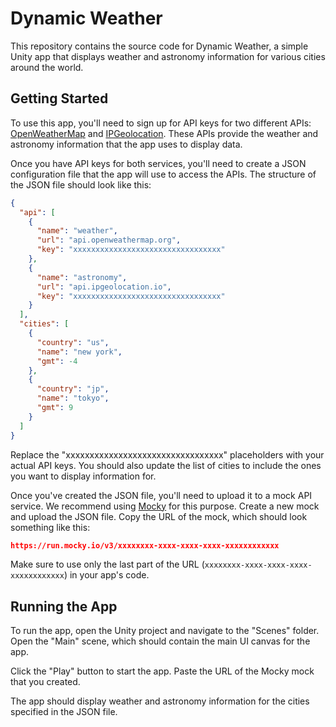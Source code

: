 # Dynamic Weather

This repository contains the source code for Dynamic Weather, a simple Unity app that displays weather and astronomy information for various cities around the world.

## Getting Started

To use this app, you'll need to sign up for API keys for two different APIs: [OpenWeatherMap](https://openweathermap.org/) and [IPGeolocation](https://ipgeolocation.io/). These APIs provide the weather and astronomy information that the app uses to display data.

Once you have API keys for both services, you'll need to create a JSON configuration file that the app will use to access the APIs. The structure of the JSON file should look like this:

~~~json
{
  "api": [
    {
      "name": "weather",
      "url": "api.openweathermap.org",
      "key": "xxxxxxxxxxxxxxxxxxxxxxxxxxxxxxxxx"
    },
    {
      "name": "astronomy",
      "url": "api.ipgeolocation.io",
      "key": "xxxxxxxxxxxxxxxxxxxxxxxxxxxxxxxxx"
    }
  ],
  "cities": [
    {
      "country": "us",
      "name": "new york",
      "gmt": -4
    },
    {
      "country": "jp",
      "name": "tokyo",
      "gmt": 9
    }
  ]
}
~~~

Replace the "xxxxxxxxxxxxxxxxxxxxxxxxxxxxxxxxx" placeholders with your actual API keys. You should also update the list of cities to include the ones you want to display information for.

Once you've created the JSON file, you'll need to upload it to a mock API service. We recommend using [Mocky](https://www.mocky.io/) for this purpose. Create a new mock and upload the JSON file. Copy the URL of the mock, which should look something like this:

~~~json
https://run.mocky.io/v3/xxxxxxxx-xxxx-xxxx-xxxx-xxxxxxxxxxxx
~~~
Make sure to use only the last part of the URL (`xxxxxxxx-xxxx-xxxx-xxxx-xxxxxxxxxxxx`) in your app's code.

## Running the App

To run the app, open the Unity project and navigate to the "Scenes" folder. Open the "Main" scene, which should contain the main UI canvas for the app.

Click the "Play" button to start the app. Paste the URL of the Mocky mock that you created.

The app should display weather and astronomy information for the cities specified in the JSON file.